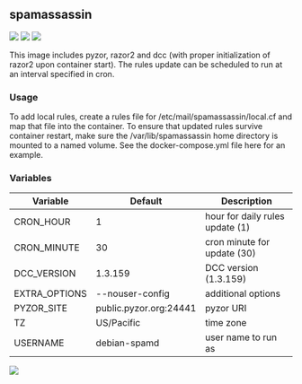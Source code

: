 ## spamassassin
[![](https://images.microbadger.com/badges/version/instantlinux/spamassassin.svg)](https://microbadger.com/images/instantlinux/spamassassin "Version badge") [![](https://images.microbadger.com/badges/image/instantlinux/spamassassin.svg)](https://microbadger.com/images/instantlinux/spamassassin "Image badge") [![](https://images.microbadger.com/badges/commit/instantlinux/spamassassin.svg)](https://microbadger.com/images/instantlinux/spamassassin "Commit badge")

This image includes pyzor, razor2 and dcc (with proper initialization of
razor2 upon container start). The rules update can be scheduled to run at an
interval specified in cron.

### Usage
To add local rules, create a rules file for
/etc/mail/spamassassin/local.cf and map that file into the
container. To ensure that updated rules survive container restart,
make sure the /var/lib/spamassassin home directory is mounted to a
named volume. See the docker-compose.yml file here for an example.

### Variables
| Variable | Default | Description |
| -------- | ------- | ----------- |
| CRON_HOUR | 1 |hour for daily rules update (1) |
| CRON_MINUTE | 30 | cron minute for update (30) |
| DCC_VERSION | 1.3.159 |DCC version (1.3.159) |
| EXTRA_OPTIONS | --nouser-config | additional options |
| PYZOR_SITE | public.pyzor.org:24441 | pyzor URI |
| TZ |US/Pacific | time zone |
| USERNAME | debian-spamd | user name to run as |
[![](https://images.microbadger.com/badges/license/instantlinux/spamassassin.svg)](https://microbadger.com/images/instantlinux/spamassassin "License badge")
